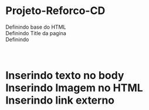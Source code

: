 # Projeto-Reforco-CD




Definindo base do HTML <br>
Definindo Title da pagina <br>
Definindo <h1> <br>
Inserindo texto no body <br>
Inserindo Imagem no HTML <br>
Inserindo link externo <br>

